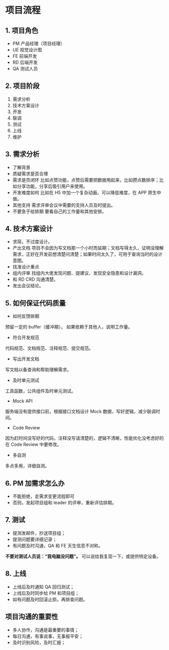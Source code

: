 # 项目流程

## 1. 项目角色

- PM 产品经理（项目经理）
- UE 视觉设计图
- FE 前端开发
- RD 后端开发
- QA 测试人员

## 2. 项目阶段

1. 需求分析
2. 技术方案设计
3. 开发
4. 联调
5. 测试
6. 上线
7. 维护

## 3. 需求分析

- 了解背景
- 质疑需求是否合理
- 需求是否闭环
比如点赞功能，点赞后需要把数据用起来，比如攒点数排序；比如分享功能，分享后吸引用户来使用。
- 开发难度如何
比如在 H5 中加一个复杂动画，可以降低难度，在 APP 原生中做。
- 其他支持
需求评审会议中需要的支持人员及时提出。
- 不要急于给排期
要看自己的工作量和其他安排。

## 4. 技术方案设计

- 求简，不过度设计。
- 产出文档
项目不会因为写文档那一个小时而延期；文档写得太久，证明没理解需求，正好在开发前想清楚问清楚；如果时间太久了，可用于查询当时的设计意图。
- 找准设计重点
- 组内评审
找组内大佬发现问题、提建议、发现安全隐患和设计漏洞。
- 和 RD CRD 沟通清楚。
- 发出会议结论。

## 5. 如何保证代码质量

- 如何反馈排期

预留一定的 buffer（缓冲期）。
如果依赖于其他人，说明工作量。

- 符合开发规范

代码规范、文档规范、注释规范、提交规范。

- 写出开发文档

写文档以备查询和帮助理解需求。

- 及时单元测试

工具函数，公共组件及时单元测试。

- Mock API

服务端没有提供接口前，根据接口文档设计 Mock 数据，写好逻辑，减少联调时间。

- Code Review

因为赶时间没写好的代码，注释没写请清楚的，逻辑不清晰，性能优化没考虑好的在 Code Review 中要修改。

- 多自测

多点多用，详细自测。

## 6. PM 加需求怎么办

- 不能拒绝，走需求变更流程即可
- 否则，发起项目组和 leader 的评审，重新评估排期。

## 7. 测试

- 提测发邮件，抄送项目组；
- 提测问题要详细记录；
- 有问题及时沟通，QA 和 FE 天生信息不对称。

**不要对测试人员说：“我电脑没问题”。** 可以说给我复现一下，或提供特定设备。

## 8. 上线

- 上线后及时通知 QA 回归测试；
- 上线后及时同步给 PM 和项目组；
- 如有问题及时回滚止损，再排查问题。

## 项目沟通的重要性

- 多人协作，沟通是最重要的事情；
- 每日沟通，有事说事，无事报平安；
- 及时识别风险，及时汇报；
